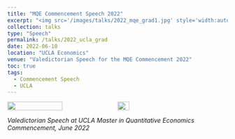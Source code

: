```yaml
---
title: "MQE Commencement Speech 2022"
excerpt: "<img src='/images/talks/2022_mqe_grad1.jpg' style='width:auto; height:auto;'>"
collection: talks
type: "Speech"
permalink: /talks/2022_ucla_grad
date: 2022-06-10
location: "UCLA Economics"
venue: "Valedictorian Speech for the MQE Commencement 2022"
toc: true
tags:
  - Commencement Speech
  - UCLA
---
```



<div style="display: flex; align="center">
    <img src="/images/talks/2022_mqe_grad1.jpg" style="width: 50%; height: auto;">
    <img src="/images/talks/2022_mqe_grad2.jpg" style="width: 23%; height: auto;">
</div>

*Valedictorian Speech at UCLA Master in Quantitative Economics Commencement, June 2022*
